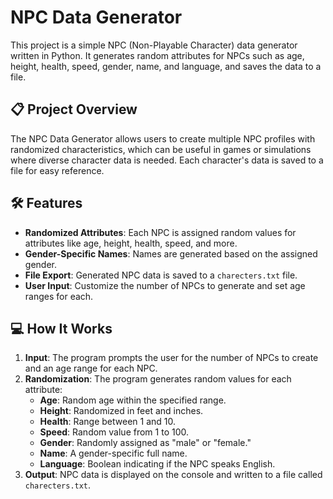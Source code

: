 # NPC Data Generator

This project is a simple NPC (Non-Playable Character) data generator written in Python. It generates random attributes for NPCs such as age, height, health, speed, gender, name, and language, and saves the data to a file.

## 📋 Project Overview
The NPC Data Generator allows users to create multiple NPC profiles with randomized characteristics, which can be useful in games or simulations where diverse character data is needed. Each character's data is saved to a file for easy reference.

## 🛠️ Features
- **Randomized Attributes**: Each NPC is assigned random values for attributes like age, height, health, speed, and more.
- **Gender-Specific Names**: Names are generated based on the assigned gender.
- **File Export**: Generated NPC data is saved to a `charecters.txt` file.
- **User Input**: Customize the number of NPCs to generate and set age ranges for each.

## 💻 How It Works
1. **Input**: The program prompts the user for the number of NPCs to create and an age range for each NPC.
2. **Randomization**: The program generates random values for each attribute:
   - **Age**: Random age within the specified range.
   - **Height**: Randomized in feet and inches.
   - **Health**: Range between 1 and 10.
   - **Speed**: Random value from 1 to 100.
   - **Gender**: Randomly assigned as "male" or "female."
   - **Name**: A gender-specific full name.
   - **Language**: Boolean indicating if the NPC speaks English.
3. **Output**: NPC data is displayed on the console and written to a file called `charecters.txt`.
